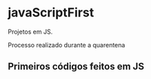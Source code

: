 # javaScriptFirst

Projetos em JS.    
   
Processo realizado durante a quarentena           
       
## Primeiros códigos feitos em JS 
<br>       
    
 
    

